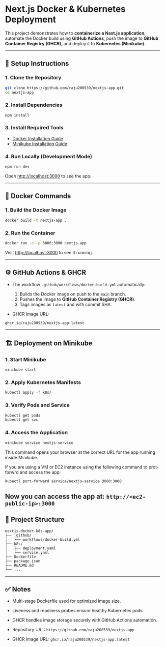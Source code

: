 # Next.js Docker & Kubernetes Deployment

This project demonstrates how to **containerize a Next.js application**, automate the Docker build using **GitHub Actions**, push the image to **GitHub Container Registry (GHCR)**, and deploy it to **Kubernetes (Minikube)**.

---

## 🚀 Setup Instructions

### 1. Clone the Repository

```bash
git clone https://github.com/raju200539/nextjs-app.git
cd nextjs-app
```

### 2. Install Dependencies

```bash
npm install
```

### 3. Install Required Tools

* [Docker Installation Guide](https://docs.docker.com/get-docker/)
* [Minikube Installation Guide](https://minikube.sigs.k8s.io/docs/start/)

### 4. Run Locally (Development Mode)

```bash
npm run dev
```

Open [http://localhost:3000](http://localhost:3000) to see the app.

---

## 🐳 Docker Commands

### 1. Build the Docker Image

```bash
docker build -t nextjs-app .
```

### 2. Run the Container

```bash
docker run -d -p 3000:3000 nextjs-app
```

Visit [http://localhost:3000](http://localhost:3000) to see it running.

---

## ⚙️ GitHub Actions & GHCR

* The workflow `.github/workflows/docker-build.yml` automatically:

  1. Builds the Docker image on push to the `main` branch.
  2. Pushes the image to **GitHub Container Registry (GHCR)**.
  3. Tags images as `latest` and with commit SHA.

* GHCR Image URL:

```
ghcr.io/raju200539/nextjs-app:latest
```

---

## 🏗️ Deployment on Minikube

### 1. Start Minikube

```bash
minikube start
```

### 2. Apply Kubernetes Manifests

```bash
kubectl apply -f k8s/
```

### 3. Verify Pods and Service

```bash
kubectl get pods
kubectl get svc
```

### 4. Access the Application

```bash
minikube service nextjs-service
```

This command opens your browser at the correct URL for the app running inside Minikube.

If you are using a VM or EC2 instance using the following command to prot-forwrd and access the app:

```bash
kubectl port-forward service/nextjs-service 3000:3000
```
Now you can access the app at:
`
http://<ec2-public-ip>:3000
`
---

## 📂 Project Structure

```
nextjs-docker-k8s-app/
├── .github/
│   └── workflows/docker-build.yml
├── k8s/
│   ├── deployment.yaml
│   └── service.yaml
├── Dockerfile
├── package.json
├── README.md
└── ...
```

---

## ✅ Notes

* Multi-stage Dockerfile used for optimized image size.
* Liveness and readiness probes ensure healthy Kubernetes pods.
* GHCR handles image storage securely with GitHub Actions automation.


* Repository URL: `https://github.com/raju200539/nextjs-app`
* GHCR Image URL: `ghcr.io/raju200539/nextjs-app:latest`
